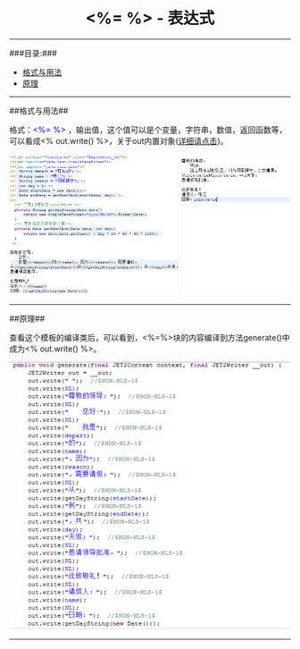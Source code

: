 # <div align="center"><%= %> - 表达式</div> #

----------

###目录:###

* [格式与用法](#1)
* [原理](#2)

----------

##<span id="1">格式与用法</span>##

格式：<font color="blue"><%= %> </font>，输出值，这个值可以是个变量，字符串，数值，返回函数等，  
可以看成<% out.write() %>，关于out内置对象(<a href="out.html">详细请点击</a>)。

![](image/tag_expression.png)

----------

##<span id="2">原理</span>##

查看这个模板的编译类后，可以看到，<%=%>块的内容编译到方法generate()中成为<% out.write() %>。

![](image/tag_expression_class.png)

----------